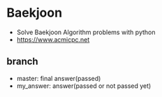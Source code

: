 # Baekjoon
  * Solve Baekjoon Algorithm problems with python  
  * https://www.acmicpc.net  

## branch
  * master: final answer(passed)  
  * my_answer: answer(passed or not passed yet)
